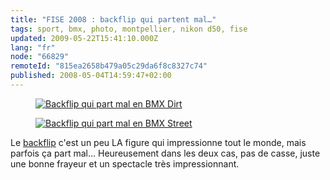 ```yaml
---
title: "FISE 2008 : backflip qui partent mal…"
tags: sport, bmx, photo, montpellier, nikon d50, fise
updated: 2009-05-22T15:41:10.000Z
lang: "fr"
node: "66829"
remoteId: "815ea2658b479a05c29da6f8c8327c74"
published: 2008-05-04T14:59:47+02:00
---
```

<figure class="object-center"><a href="/images/backflip-qui-part-mal-en-bmx-dirt.jpg"><img loading="lazy" src="/images/660x/backflip-qui-part-mal-en-bmx-dirt.jpg" alt="Backflip qui part mal en BMX Dirt">
</a></figure>

<figure class="object-center"><a href="/images/backflip-qui-part-mal-en-bmx-street.jpg"><img loading="lazy" src="/images/660x/backflip-qui-part-mal-en-bmx-street.jpg" alt="Backflip qui part mal en BMX Street">
</a></figure>


Le [backflip](http://photos.pwet.fr/villes-et-departements/herault-34/montpellier/alessandro-barbero-en-plein-back-flip/) c'est un peu LA figure qui impressionne tout le monde, mais parfois ça part mal… Heureusement dans les deux cas, pas de casse, juste une bonne frayeur et un spectacle très impressionnant.

